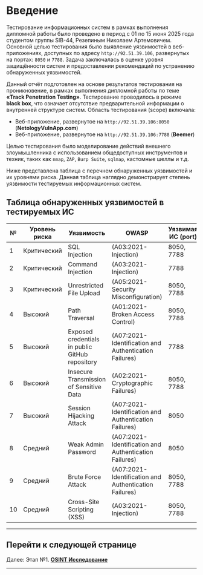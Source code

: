 # Введение

Тестирование информационных систем в рамках выполнения дипломной работы было проведено в период с 01 по 15 июня 2025 года студентом группы SIB-44, Резепиным Николаем Артемовичем. Основной целью тестирования было выявление уязвимостей в веб-приложениях, доступных по адресу `http://92.51.39.106`, развернутых на портах: `8050` и `7788`. Задача заключалась в оценке уровня защищённости систем и предоставлении рекомендаций по устранению обнаруженных уязвимостей.

Данный отчёт подготовлен на основе результатов тестирования на проникновение, в рамках выполнения дипломной работы по теме **«Track Penetration Testing»**. Тестирование проводилось в режиме **black box**, что означает отсутствие предварительной информации о внутренней структуре систем. Область тестирования (scope) включала:

- Веб-приложение, развернутое на `http://92.51.39.106:8050` (**NetologyVulnApp.com**)
- Веб-приложение, развернутое на `http://92.51.39.106:7788` (**Beemer**)

Целью тестирования было моделирование действий внешнего злоумышленника с использованием общедоступных инструментов и техник, таких как `nmap`, `ZAP`, `Burp Suite`, `sqlmap`, кастомные шеллы и т.д.

Ниже представлена таблица с перечнем обнаруженных уязвимостей и их уровнями риска. Данная таблица наглядно демонстрирует степень уязвимости тестируемых информационных систем.

## Таблица обнаруженных уязвимостей в тестируемых ИС

| №  | Уровень риска | Уязвимость                                  | OWASP                                          | Уязвимая ИС (port) |
|----|---------------|---------------------------------------------|------------------------------------------------|--------------------|
| 1  | Критический   | SQL Injection                               | (A03:2021-Injection)                          | 8050, 7788         |
| 2  | Критический   | Command Injection                           | (A03:2021-Injection)                          | 7788               |
| 3  | Критический   | Unrestricted File Upload                    | (A05:2021-Security Misconfiguration)          | 8050, 7788         |
| 4  | Высокий       | Path Traversal                              | (A01:2021-Broken Access Control)              | 8050, 7788         |
| 5  | Высокий       | Exposed credentials in public GitHub repository | (A07:2021-Identification and Authentication Failures) | 7788               |
| 6  | Высокий       | Insecure Transmission of Sensitive Data     | (A02:2021-Cryptographic Failures)             | 8050, 7788         |
| 7  | Высокий       | Session Hijacking Attack                    | (A07:2021-Identification and Authentication Failures) | 8050               |
| 8  | Средний       | Weak Admin Password                         | (A07:2021-Identification and Authentication Failures) | 8050               |
| 9  | Средний       | Brute Force Attack                          | (A07:2021-Identification and Authentication Failures) | 8050, 7788         |
| 10 | Средний       | Cross-Site Scripting (XSS)                  | (A03:2021-Injection)                          | 8050, 7788         |

---

## Перейти к следующей странице
 
Далее: Этап №1. [**OSINT Исследование**](./OSINT.md)

---
